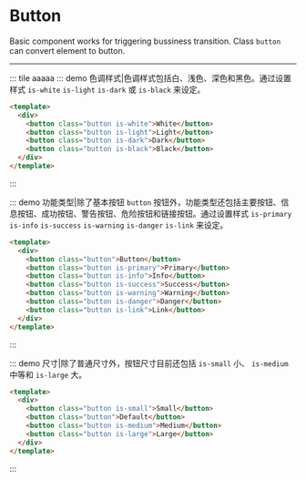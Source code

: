 # Button

Basic component works for triggering bussiness transition. Class `button` can convert element to button.

---
::: tile aaaaa
::: demo 色调样式|色调样式包括白、浅色、深色和黑色。通过设置样式 `is-white` `is-light` `is-dark` 或 `is-black` 来设定。

```html
<template>
  <div>
    <button class="button is-white">White</button>
    <button class="button is-light">Light</button>
    <button class="button is-dark">Dark</button>
    <button class="button is-black">Black</button>
  </div>
</template>
```
:::

::: demo 功能类型|除了基本按钮 `button` 按钮外，功能类型还包括主要按钮、信息按钮、成功按钮、警告按钮、危险按钮和链接按钮。通过设置样式 `is-primary` `is-info` `is-success` `is-warning` `is-danger` `is-link` 来设定。

```html
<template>
  <div>
    <button class="button">Button</button>
    <button class="button is-primary">Primary</button>
    <button class="button is-info">Info</button>
    <button class="button is-success">Success</button>
    <button class="button is-warning">Warning</button>
    <button class="button is-danger">Danger</button>
    <button class="button is-link">Link</button>
  </div>
</template>
```
:::

::: demo 尺寸|除了普通尺寸外，按钮尺寸目前还包括 `is-small` 小、 `is-medium` 中等和 `is-large` 大。

```html
<template>
  <div>
    <button class="button is-small">Small</button>
    <button class="button">Default</button>
    <button class="button is-medium">Medium</button>
    <button class="button is-large">Large</button>
  </div>
</template>
```
:::



